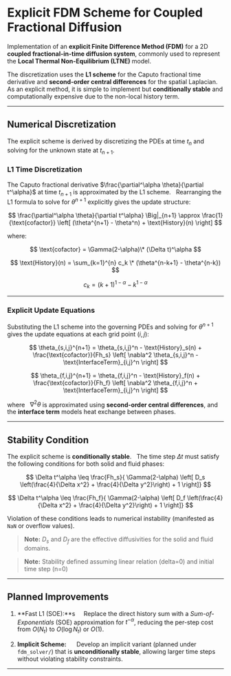 # Explicit FDM Scheme for Coupled Fractional Diffusion

Implementation of an **explicit Finite Difference Method (FDM)** for a 2D **coupled fractional-in-time diffusion system**, commonly used to represent the **Local Thermal Non-Equilibrium (LTNE)** model.

The discretization uses the **L1 scheme** for the Caputo fractional time derivative and **second-order central differences** for the spatial Laplacian.  
As an explicit method, it is simple to implement but **conditionally stable** and computationally expensive due to the non-local history term.  

---

## Numerical Discretization

The explicit scheme is derived by discretizing the PDEs at time $t_n$ and solving for the unknown state at $t_{n+1}$.

### L1 Time Discretization

The Caputo fractional derivative $\frac{\partial^\alpha \theta}{\partial t^\alpha}$ at time $t_{n+1}$ is approximated by the L1 scheme.  
Rearranging the L1 formula to solve for $\theta^{n+1}$ explicitly gives the update structure:

$$
\frac{\partial^\alpha \theta}{\partial t^\alpha} \Big|_{n+1}
\approx
\frac{1}{\text{cofactor}}
\left[ (\theta^{n+1} - \theta^n) + \text{History}(n) \right]
$$

where:

$$
\text{cofactor} = \Gamma(2-\alpha)\* (\Delta t)^\alpha
$$

$$
\text{History}(n) = \sum_{k=1}^{n} c_k \* (\theta^{n-k+1} - \theta^{n-k})
$$

$$
c_k = (k+1)^{1-\alpha} - k^{1-\alpha}
$$

---

### Explicit Update Equations

Substituting the L1 scheme into the governing PDEs and solving for $\theta^{n+1}$ gives the update equations at each grid point $(i,j)$:

$$
\theta_{s,i,j}^{n+1} = \theta_{s,i,j}^n - \text{History}_s(n) + \frac{\text{cofactor}}{Fh_s} \left[ \nabla^2 \theta_{s,i,j}^n - \text{InterfaceTerm}_{i,j}^n \right]
$$

$$
\theta_{f,i,j}^{n+1} = \theta_{f,i,j}^n - \text{History}_f(n) + \frac{\text{cofactor}}{Fh_f} \left[ \nabla^2 \theta_{f,i,j}^n + \text{InterfaceTerm}_{i,j}^n \right]
$$

where  
$\nabla^2 \theta$ is approximated using **second-order central differences**, and  
the **interface term** models heat exchange between phases.

---

## Stability Condition

The explicit scheme is **conditionally stable**.  
The time step $\Delta t$ must satisfy the following conditions for both solid and fluid phases:

$$
\Delta t^\alpha
\leq
\frac{Fh_s}{
\Gamma(2-\alpha)
\left[
D_s \left(\frac{4}{\Delta x^2} + \frac{4}{\Delta y^2}\right) + 1
\right]}
$$

$$
\Delta t^\alpha
\leq
\frac{Fh_f}{
\Gamma(2-\alpha)
\left[
D_f \left(\frac{4}{\Delta x^2} + \frac{4}{\Delta y^2}\right) + 1
\right]}
$$

Violation of these conditions leads to numerical instability (manifested as `NaN` or overflow values).

> **Note:** $D_s$ and $D_f$ are the effective diffusivities for the solid and fluid domains.

> **Note:** Stability defined assuming linear relation (delta=0) and initial time step (n=0)

---

## Planned Improvements

1. **Fast L1 (SOE):**s 
   Replace the direct history sum with a *Sum-of-Exponentials* (SOE) approximation for $t^{-\alpha}$, reducing the per-step cost from $O(N_t)$ to $O(\log N_t)$ or $O(1)$.

3. **Implicit Scheme:**  
   Develop an implicit variant (planned under `fdm_solver/`) that is **unconditionally stable**, allowing larger time steps without violating stability constraints.
---
